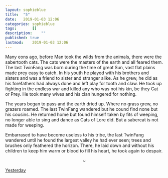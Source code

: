 ```yaml
---
layout: sophieblue
title: 	"5"
date:	2019-01-03 12:06
categories:	sophieblue
tags:		[] 
description: 	""
published: true
lastmod:	2019-01-03 12:06
---
```


Many eons ago, before Man took the wilds from the animals, there were the sabertooth cats. The cats were the masters of the earth and all feared them. The last TwinFang was born during the time of great Sun, vast flat plains made prey easy to catch. In his youth he played with his brothers and sisters and was a friend to sister and stranger alike. As he grew, he did as his forefathers had always done and left play for tooth and claw. He took up fighting in the endless war and killed any who was not his kin, be they Cat or Prey. He took many wives and his clan hungered for nothing. 

The years began to pass and the earth dried up. Where no grass grew, no grazers roamed. The last TwinFang wandered but he cound find none but his cousins. He returned home but found himself taken by fits of weeping, no longer able to sing and dance as Cats of Lore did. But a sabercat is not made for weeping. 

Embarrased to have become useless to his tribe, the last TwinFang wandered until he found the largest valley he had ever seen; trees and brushes only feathered the horizon. There, he laid down and without his children to keep him warm or blood to fill his heart, he took again to despair.  

<center>~</center>

<span class="sb-nav-prev"><a href="{{ '4' | prepend: site.baseurl }}">Yesterday</a></span>

<!-- <span class="sb-nav-next"><a href="{{ '6' | prepend: site.baseurl }}">Tomorrow</a></span> -->
